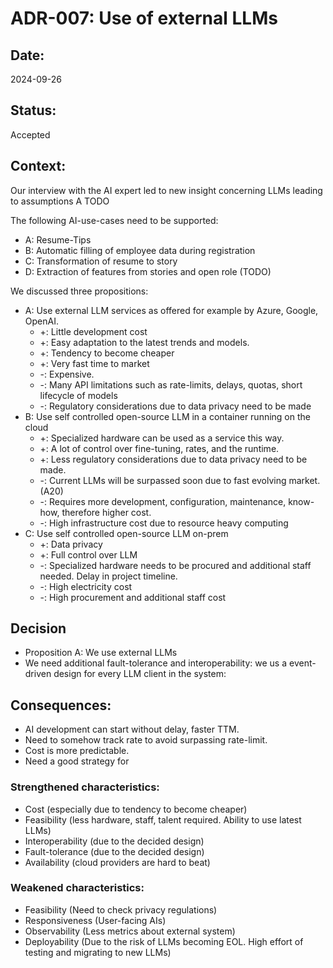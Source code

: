 # ADR-007: Use of external LLMs

## Date:
2024-09-26

## Status:
Accepted

## Context:
Our interview with the AI expert [](/Evidence/interview-ai-expert.md) led to new insight concerning
LLMs leading to assumptions A TODO

The following AI-use-cases need to be supported:
- A: Resume-Tips
- B: Automatic filling of employee data during registration
- C: Transformation of resume to story
- D: Extraction of features from stories and open role (TODO)

We discussed three propositions:
- A: Use external LLM services as offered for example by Azure, Google, OpenAI.
  - +: Little development cost
  - +: Easy adaptation to the latest trends and models.
  - +: Tendency to become cheaper
  - +: Very fast time to market
  - -: Expensive.
  - -: Many API limitations such as rate-limits, delays, quotas, short lifecycle of models 
  - -: Regulatory considerations due to data privacy need to be made
- B: Use self controlled open-source LLM in a container running on the cloud
  - +: Specialized hardware can be used as a service this way.
  - +: A lot of control over fine-tuning, rates, and the runtime.
  - +: Less regulatory considerations due to data privacy need to be made.
  - -: Current LLMs will be surpassed soon due to fast evolving market. (A20)
  - -: Requires more development, configuration, maintenance, know-how, therefore higher cost.
  - -: High infrastructure cost due to resource heavy computing
- C: Use self controlled open-source LLM on-prem
  - +: Data privacy
  - +: Full control over LLM
  - -: Specialized hardware needs to be procured and additional staff needed. Delay in project timeline.
  - -: High electricity cost
  - -: High procurement and additional staff cost

## Decision

- Proposition A: We use external LLMs
- We need additional fault-tolerance and interoperability: we us a event-driven design for every LLM client in the system:

## Consequences:

- AI development can start without delay, faster TTM.
- Need to somehow track rate to avoid surpassing rate-limit.
- Cost is more predictable.
- Need a good strategy for 



### Strengthened characteristics:

- Cost (especially due to tendency to become cheaper)
- Feasibility (less hardware, staff, talent required. Ability to use latest LLMs)
- Interoperability (due to the decided design)
- Fault-tolerance (due to the decided design)
- Availability (cloud providers are hard to beat)

### Weakened characteristics:

- Feasibility (Need to check privacy regulations)
- Responsiveness (User-facing AIs)
- Observability (Less metrics about external system)
- Deployability (Due to the risk of LLMs becoming EOL. High effort of testing and migrating to new LLMs)